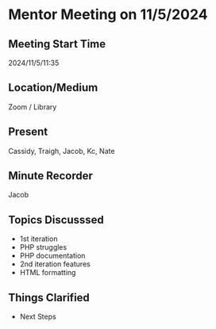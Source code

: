 # Mentor Meeting on 11/5/2024

## Meeting Start Time

2024/11/5/11:35

## Location/Medium

Zoom / Library

## Present

Cassidy, Traigh, Jacob, Kc, Nate

## Minute Recorder

Jacob

## Topics Discusssed

- 1st iteration
- PHP struggles
- PHP documentation 
- 2nd iteration features
- HTML formatting

## Things Clarified

- Next Steps
